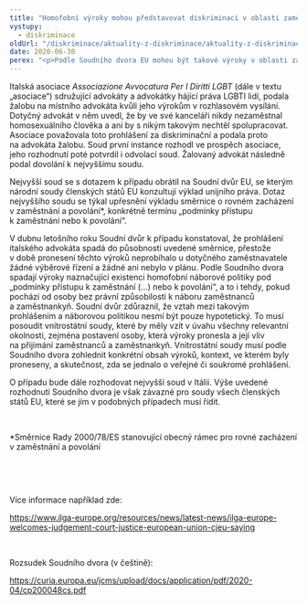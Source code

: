```yaml
---
title: "Homofobní výroky mohou představovat diskriminaci v oblasti zaměstnání, rozhodl Soudní dvůr EU"
vystupy:
  - diskriminace
oldUrl: "/diskriminace/aktuality-z-diskriminace/aktuality-z-diskriminace-2020/homofobni-vyroky-mohou-predstavovat-diskriminaci-v-oblasti-zamestnani-rozhodl-soudni-dvur-e/"
date: 2020-06-30
perex: "<p>Podle Soudního dvora EU mohou být takové výroky v oblasti zaměstnání diskriminační, pokud pochází od osoby s vlivem na náborovou politiku.</p>"
---
```


<!-- imported from the old website -->

<p>Italská asociace <i>Associazione Avvocatura Per I Diritti LGBT</i> (dále v textu „asociace“) sdružující advokáty a advokátky hájící práva LGBTI lidí, podala žalobu na místního advokáta kvůli jeho výrokům v rozhlasovém vysílání. Dotyčný advokát v něm uvedl, že by ve své kanceláři nikdy nezaměstnal homosexuálního člověka a ani by s nikým takovým nechtěl spolupracovat. Asociace považovala toto prohlášení za diskriminační a podala proto na advokáta žalobu. Soud první instance rozhodl ve prospěch asociace, jeho rozhodnutí poté potvrdil i odvolací soud. Žalovaný advokát následně podal dovolání k nejvyššímu soudu. </p> <p>Nejvyšší soud se s dotazem k případu obrátil na Soudní dvůr EU, se kterým národní soudy členských států EU konzultují výklad unijního práva. Dotaz nejvyššího soudu se týkal upřesnění výkladu směrnice o rovném zacházení v zaměstnání a povolání*, konkrétně termínu „podmínky přístupu k zaměstnání nebo k povolání“. </p> <p>V dubnu letošního roku Soudní dvůr k případu konstatoval, že prohlášení italského advokáta spadá do působnosti uvedené směrnice, přestože v době pronesení těchto výroků neprobíhalo u dotyčného zaměstnavatele žádné výběrové řízení a žádné ani nebylo v plánu. Podle Soudního dvora spadají výroky naznačující existenci homofobní náborové politiky pod „podmínky přístupu k zaměstnání (…) nebo k povolání“, a to i tehdy, pokud pochází od osoby bez právní způsobilosti k náboru zaměstnanců a zaměstnankyň. Soudní dvůr zdůraznil, že vztah mezi takovým prohlášením a náborovou politikou nesmí být pouze hypotetický. To musí posoudit vnitrostátní soudy, které by měly vzít v úvahu všechny relevantní okolnosti, zejména postavení osoby, která výroky pronesla a její vliv na přijímání zaměstnanců a zaměstnankyň. Vnitrostátní soudy musí podle Soudního dvora zohlednit konkrétní obsah výroků, kontext, ve kterém byly proneseny, a skutečnost, zda se jednalo o veřejné či soukromé prohlášení.</p> <p>O případu bude dále rozhodovat nejvyšší soud v Itálii. Výše uvedené rozhodnutí Soudního dvora je však závazné pro soudy všech členských států EU, které se jím v podobných případech musí řídit.</p> <p> </p> <p>*Směrnice Rady 2000/78/ES stanovující obecný rámec pro rovné zacházení v zaměstnání a povolání</p> <p> </p> <p> </p> <p>Více informace například zde:</p> <p><a href="https://www.ilga-europe.org/resources/news/latest-news/ilga-europe-welcomes-judgement-court-justice-european-union-cjeu-saying" target="_blank">https://www.ilga-europe.org/resources/news/latest-news/ilga-europe-welcomes-judgement-court-justice-european-union-cjeu-saying</a></p> <p> </p> <p>Rozsudek Soudního dvora (v češtině):</p> <a href="https://curia.europa.eu/jcms/upload/docs/application/pdf/2020-04/cp200048cs.pdf" target="_blank">https://curia.europa.eu/jcms/upload/docs/application/pdf/2020-04/cp200048cs.pdf</a>
